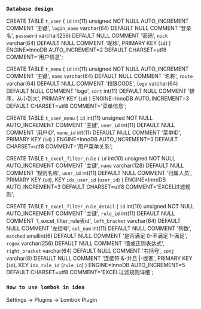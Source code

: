 ### `Database design`

CREATE TABLE `t_user` (
  `id` int(11) unsigned NOT NULL AUTO_INCREMENT COMMENT '主键',
  `login_name` varchar(64) DEFAULT NULL COMMENT '登录名',
  `password` varchar(256) DEFAULT NULL COMMENT '密码',
  `nick` varchar(64) DEFAULT NULL COMMENT '昵称',
  PRIMARY KEY (`id`)
) ENGINE=InnoDB AUTO_INCREMENT=2 DEFAULT CHARSET=utf8 COMMENT='用户信息';

CREATE TABLE `t_menu` (
  `id` int(11) unsigned NOT NULL AUTO_INCREMENT COMMENT '主键',
  `name` varchar(64) DEFAULT NULL COMMENT '名称',
  `route` varchar(64) DEFAULT NULL COMMENT '权限CODE',
  `logo` varchar(64) DEFAULT NULL COMMENT 'logo',
  `sort` int(11) DEFAULT NULL COMMENT '排序，从小到大',
  PRIMARY KEY (`id`)
) ENGINE=InnoDB AUTO_INCREMENT=3 DEFAULT CHARSET=utf8 COMMENT='菜单信息';

CREATE TABLE `t_user_menu` (
  `id` int(11) unsigned NOT NULL AUTO_INCREMENT COMMENT '主键',
  `user_id` int(11) DEFAULT NULL COMMENT '用户ID',
  `menu_id` int(11) DEFAULT NULL COMMENT '菜单ID',
  PRIMARY KEY (`id`)
) ENGINE=InnoDB AUTO_INCREMENT=3 DEFAULT CHARSET=utf8 COMMENT='用户菜单关系';

CREATE TABLE `t_excel_filter_rule` (
  `id` int(10) unsigned NOT NULL AUTO_INCREMENT COMMENT '主键',
  `name` varchar(128) DEFAULT NULL COMMENT '规则名称',
  `user_id` int(11) DEFAULT NULL COMMENT '归属人员',
  PRIMARY KEY (`id`),
  KEY `idx_user_id` (`user_id`)
) ENGINE=InnoDB AUTO_INCREMENT=3 DEFAULT CHARSET=utf8 COMMENT='EXCEL过滤规则';

CREATE TABLE `t_excel_filter_rule_detail` (
  `id` int(10) unsigned NOT NULL AUTO_INCREMENT COMMENT '主键',
  `rule_id` int(11) DEFAULT NULL COMMENT 't_excel_filter_rule表id',
  `left_bracket` varchar(64) DEFAULT NULL COMMENT '左括号',
  `col_num` int(11) DEFAULT NULL COMMENT '列数',
  `matched` smallint(6) DEFAULT NULL COMMENT '是否满足 0-不满足 1-满足',
  `regex` varchar(256) DEFAULT NULL COMMENT '值或正则表达式',
  `right_bracket` varchar(64) DEFAULT NULL COMMENT '右括号',
  `conj` varchar(8) DEFAULT NULL COMMENT '连接符 &-并且 |-或者',
  PRIMARY KEY (`id`),
  KEY `idx_rule_id` (`rule_id`)
) ENGINE=InnoDB AUTO_INCREMENT=5 DEFAULT CHARSET=utf8 COMMENT='EXCEL过滤规则详细';



### `How to use lombok in idea`

Settings -> Plugins -> Lombok Plugin